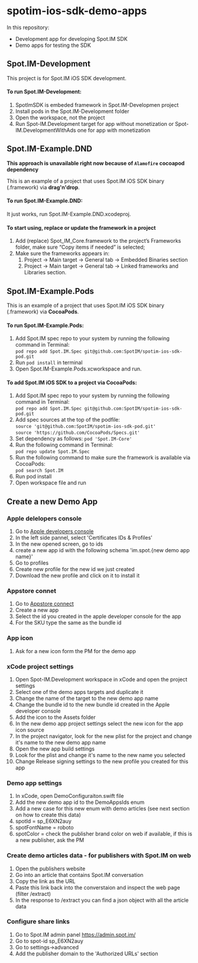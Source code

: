 # spotim-ios-sdk-demo-apps
In this repository:
* Development app for developing Spot.IM SDK
* Demo apps for testing the SDK

## Spot.IM-Development
This project is for Spot.IM iOS SDK development.

#### To run Spot.IM-Development:
1. SpotImSDK is embeded framework in Spot.IM-Developmen project
2. Install pods in the Spot.IM-Development folder
3. Open the workspace, not the project
4. Run Spot-IM.Development target for app without monetization or  Spot-IM.DevelopmentWithAds one for app with 
monetization

## Spot.IM-Example.DND
**This approach is unavailable right now because of `Alamofire` cocoapod dependency**

This is an example of a project that uses Spot.IM iOS SDK binary (.framework) via **drag'n'drop**.

#### To run Spot.IM-Example.DND:
It just works, run Spot.IM-Example.DND.xcodeproj.

#### To start using, replace or update the framework in a project
1. Add (replace) Spot_IM_Core.framework to the project’s Frameworks folder, make sure “Copy items if needed” is selected;
2. Make sure the frameworks appears in:
    1. Project -> Main target -> General tab -> Embedded Binaries section
    2. Project -> Main target -> General tab -> Linked frameworks and Libraries section.

## Spot.IM-Example.Pods
This is an example of a project that uses Spot.IM iOS SDK binary (.framework) via **CocoaPods**.

#### To run Spot.IM-Example.Pods:
1. Add Spot.IM spec repo to your system by running the following command in Terminal:  
`pod repo add Spot.IM.Spec git@github.com:SpotIM/spotim-ios-sdk-pod.git`  
2. Run `pod install` in terminal
3. Open Spot.IM-Example.Pods.xcworkspace and run.

#### To add Spot.IM iOS SDK to a project via CocoaPods:
1. Add Spot.IM spec repo to your system by running the following command in Terminal:  
  `pod repo add Spot.IM.Spec git@github.com:SpotIM/spotim-ios-sdk-pod.git`
2. Add spec sources at the top of the podfile:  
  `source 'git@github.com:SpotIM/spotim-ios-sdk-pod.git'`  
  `source 'https://github.com/CocoaPods/Specs.git'`  
3. Set dependency as follows: `pod 'Spot.IM-Core'`
4. Run the following command in Terminal:  
  `pod repo update Spot.IM.Spec`
4. Run the following command to make sure the framework is available via CocoaPods:  
  `pod search Spot.IM`  
5. Run pod install
6. Open workspace file and run

## Create a new Demo App

### Apple delelopers console
1. Go to [Apple developers console](https://developer.apple.com/)
2. In the left side pannel, select 'Certificates IDs & Profiles'
3. In the new opened screen, go to ids
4. create a new app id with the following schema 'im.spot.{new demo app name}'
5. Go to profiles
6. Create new profile for the new id we just created
7. Download the new profile and click on it to install it

### Appstore connet
1. Go to [Appstore connect](https://appstoreconnect.apple.com/)
2. Create a new app
3. Select the id you created in the apple developer console for the app
4. For the SKU type the same as the bundle id

### App icon
1. Ask for a new icon form the PM for the demo app

### xCode project settings
1. Open Spot-IM.Development workspace in xCode and open the project settings
2. Select one of the demo apps targets and duplicate it
3. Change the name of the target to the new demo app name
4. Change the bundle id to the new bundle id created in the Apple developer console
5. Add the icon to the Assets folder
6. In the new demo app project settings select the new icon for the app icon source
7. In the project navigator, look for the new plist for the project and change it's name to the new demo app name
8. Open the new app build settings
9. Look for the plist and change it's name to the new name you selected
10. Change Release signing settings to the new profile you created for this app

### Demo app settings
1. In xCode, open DemoConfiguraiton.swift file
2. Add the new demo app id to the DemoAppsIds enum
3. Add a new case for this new enum with demo articles (see next section on how to create this data)
4. spotId = sp_E6XN2auy
5. spotFontName = roboto
6. spotColor = check the publisher brand color on web if available, if this is a new publisher, ask the PM

### Create demo articles data - for publishers with Spot.IM on web
1. Open the publishers website
2. Go into an article that contains Spot.IM conversation
3. Copy the link as the URL
4. Paste this link back into the converstaion and inspect the web page (filter /extract)
5. In the response to /extract you can find a json object with all the article data

### Configure share links
1. Go to Spot.IM admin panel https://admin.spot.im/
2. Go to spot-id sp_E6XN2auy
3. Go to settings->advanced
4. Add the publisher domain to the 'Authorized URLs' section
